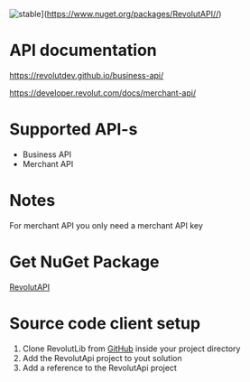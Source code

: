 ![stable](https://img.shields.io/nuget/v/RevolutAPI.svg?label=stable)](https://www.nuget.org/packages/RevolutAPI//)

# API documentation
https://revolutdev.github.io/business-api/

https://developer.revolut.com/docs/merchant-api/

# Supported API-s
* Business API 
* Merchant API

# Notes
For merchant API you only need a merchant API key

# Get NuGet Package
[RevolutAPI ](https://www.nuget.org/packages/RevolutAPI/)

# Source code client setup
1. Clone RevolutLib from [GitHub](https://github.com/ssrdio/RevolutAPI) inside your project directory
2. Add the RevolutApi project to yout solution
3. Add a reference to the RevolutApi project